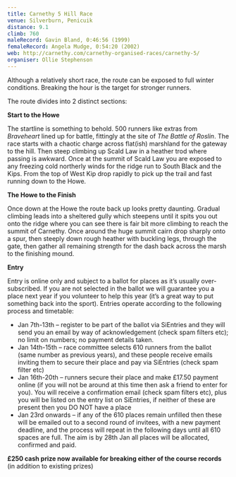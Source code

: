 ```yaml
---
title: Carnethy 5 Hill Race
venue: Silverburn, Penicuik
distance: 9.1
climb: 760
maleRecord: Gavin Bland, 0:46:56 (1999)
femaleRecord: Angela Mudge, 0:54:20 (2002)
web: http://carnethy.com/carnethy-organised-races/carnethy-5/
organiser: Ollie Stephenson
---
```


Although a relatively short race, the route can be exposed to full
winter conditions.  Breaking the hour is the target for stronger
runners.

The route divides into 2 distinct sections:

**Start to the Howe**

The startline is something to behold. 500 runners like extras from
_Braveheart_ lined up for battle, fittingly at the site of _The Battle
of Roslin_. The race starts with a chaotic charge across flat(ish)
marshland for the gateway to the hill. Then steep climbing up Scald
Law in a heather trod where passing is awkward. Once at the summit of
Scald Law you are exposed to any freezing cold northerly winds for the
ridge run to South Black and the Kips. From the top of West Kip drop
rapidly to pick up the trail and fast running down to the Howe.

**The Howe to the Finish**

Once down at the Howe the route back up looks pretty daunting. Gradual
climbing leads into a sheltered gully which steepens until it spits
you out onto the ridge where you can see there is fair bit more
climbing to reach the summit of Carnethy. Once around the huge summit
cairn drop sharply onto a spur, then steeply down rough heather with
buckling legs, through the gate, then gather all remaining strength
for the dash back across the marsh to the finishing mound.

**Entry**

Entry is online only and subject to a ballot for places as it’s
usually over-subscribed. If you are not selected in the ballot we will
guarantee you a place next year if you volunteer to help this year
(it’s a great way to put something back into the sport). Entries
operate according to the following process and timetable:

* Jan 7th-13th – register to be part of the ballot via SiEntries and
  they will send you an email by way of acknowledgement (check spam
  filters etc); no limit on numbers; no payment details taken.
* Jan 14th-15th – race committee selects 610 runners from the ballot
  (same number as previous years), and these people receive emails
  inviting them to secure their place and pay via SiEntries (check
  spam filter etc)
* Jan 16th-20th – runners secure their place and make £17.50 payment
  online (if you will not be around at this time then ask a friend to
  enter for you). You will receive a confirmation email (check spam
  filters etc), plus you will be listed on the entry list on
  SiEntries, if neither of these are present then you DO NOT have a
  place
* Jan 23rd onwards – if any of the 610 places remain unfilled then
  these will be emailed out to a second round of invitees, with a new
  payment deadline, and the process will repeat in the following days
  until all 610 spaces are full. The aim is by 28th Jan all places
  will be allocated, confirmed and paid.

**£250 cash prize now available for breaking either of the course
records** (in addition to existing prizes)
